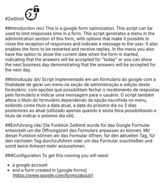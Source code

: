 #Zeitlimit ![Logo](time.png)  


##Introduction /en/
This is a google form optimization. This script can be used to limit responses time in a form.
This script generates a menu in the administration section of this form, with options that make it possible to close the reception of responses and indicate a message to the user. It also enables the form to be restarted and receive replies. In the menu you also have the option to show the current date when the form is started, indicating that the answers will be accepted for "today" or you can show the next business day demonstrating that the answers will be accepted for the next day.

##Introdução /pt/
Script implementado em um fórmulario do google com a finalidade de gerar um menu na seção de administração e edição deste formulário, com opções que possibilitam fechar o recebimento de respostas pelo formulário e indicar uma mensagem para o usuário. O script também altera o título do formulário dependendo da opção escolhida no menu, exibindo como título a data atual, a data do próximo dia ou 3 dias posteriores ao atual (utilizado apenas quando é sexta feira possibilitando o título de indicar o próximo dia útil).

##Einführung /de/
Die Funktion Zeitlimit wurde für das Google Formular entwickelt um die Öffnungszeit des Formulars anpassen zu können. Mit dieser Funktion können wir das Formular öffnen, für den aktuellen Tag, für den nächsten Tag durchzuführen oder um das Formular zuschließen und somit keine Antwort mehr anzunehmen.


###Configuration
To get this running you will need:
* a google account
* and a form created in [google forms] (https://www.google.com/forms/about/)







